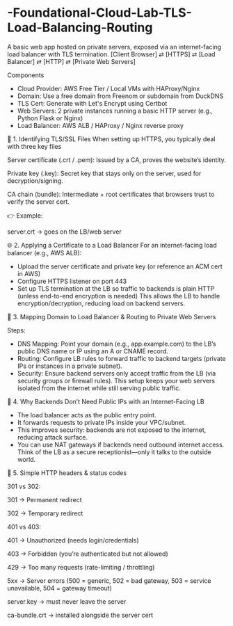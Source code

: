 # -Foundational-Cloud-Lab-TLS-Load-Balancing-Routing
A basic web app hosted on private servers, exposed via an internet-facing load balancer with TLS termination.
[Client Browser] ⇄ [HTTPS] ⇄ [Load Balancer] ⇄ [HTTP] ⇄ [Private Web Servers]


 Components
- Cloud Provider: AWS Free Tier / Local VMs with HAProxy/Nginx
- Domain: Use a free domain from Freenom or subdomain from DuckDNS
- TLS Cert: Generate with Let's Encrypt using Certbot
- Web Servers: 2 private instances running a basic HTTP server (e.g., Python Flask or Nginx)
- Load Balancer: AWS ALB / HAProxy / Nginx reverse proxy


🔐 1. Identifying TLS/SSL Files
When setting up HTTPS, you typically deal with three key files

Server certificate (.crt / .pem): Issued by a CA, proves the website’s identity.

Private key (.key): Secret key that stays only on the server, used for decryption/signing.

CA chain (bundle): Intermediate + root certificates that browsers trust to verify the server cert.

👉 Example:

server.crt → goes on the LB/web server


🌐 2. Applying a Certificate to a Load Balancer
For an internet-facing load balancer (e.g., AWS ALB):
- Upload the server certificate and private key (or reference an ACM cert in AWS)
- Configure HTTPS listener on port 443
- Set up TLS termination at the LB so traffic to backends is plain HTTP (unless end-to-end encryption is needed)
This allows the LB to handle encryption/decryption, reducing load on backend servers.

🧭 3. Mapping Domain to Load Balancer & Routing to Private Web Servers

Steps:
- DNS Mapping: Point your domain (e.g., app.example.com) to the LB’s public DNS name or IP using an A or CNAME record.
- Routing: Configure LB rules to forward traffic to backend targets (private IPs or instances in a private subnet).
- Security: Ensure backend servers only accept traffic from the LB (via security groups or firewall rules).
This setup keeps your web servers isolated from the internet while still serving public traffic.

🚫 4. Why Backends Don’t Need Public IPs with an Internet-Facing LB
- The load balancer acts as the public entry point.
- It forwards requests to private IPs inside your VPC/subnet.
- This improves security: backends are not exposed to the internet, reducing attack surface.
- You can use NAT gateways if backends need outbound internet access.
Think of the LB as a secure receptionist—only it talks to the outside world.


🔹 5. Simple HTTP headers & status codes

301 vs 302:

301 → Permanent redirect

302 → Temporary redirect

401 vs 403:

401 → Unauthorized (needs login/credentials)

403 → Forbidden (you’re authenticated but not allowed)

429 → Too many requests (rate-limiting / throttling)

5xx → Server errors (500 = generic, 502 = bad gateway, 503 = service unavailable, 504 = gateway timeout)

server.key → must never leave the server

ca-bundle.crt → installed alongside the server cert

